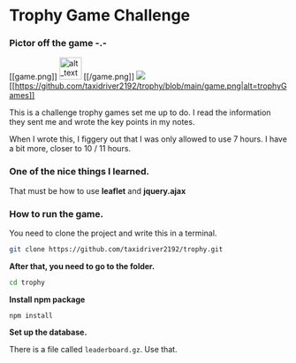 # Trophy Game Challenge

### Pictor off the game -.-
[[game.png]]
[<img alt="alt_text" width="40px" src="images/image.PNG" />](https://www.google.com/)
[[/game.png]]
![](../../blob/master/game.png)
[[https://github.com/taxidriver2192/trophy/blob/main/game.png|alt=trophyGames]]

This is a challenge trophy games set me up to do. I read the information they sent me and wrote the key points in my notes.

When I wrote this, I figgery out that I was only allowed to use 7 hours.
I have a bit more, closer to 10 / 11 hours.

### One of the nice things I learned.
That must be how to use **leaflet** and **jquery.ajax**

### How to run the game.
You need to clone the project and write this in a terminal.
``` bash
git clone https://github.com/taxidriver2192/trophy.git
```

**After that, you need to go to the folder.**
``` bash
cd trophy
```

**Install npm package**
```npm
npm install
```

**Set up the database.**

There is a file called `leaderboard.gz`. Use that.

